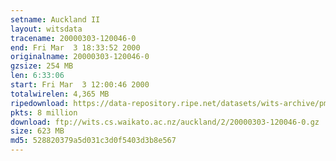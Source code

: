 ```yaml
---
setname: Auckland II
layout: witsdata
tracename: 20000303-120046-0
end: Fri Mar  3 18:33:52 2000
originalname: 20000303-120046-0
gzsize: 254 MB
len: 6:33:06
start: Fri Mar  3 12:00:46 2000
totalwirelen: 4,365 MB
ripedownload: https://data-repository.ripe.net/datasets/wits-archive/pma/long/auck/2//20000303-120046-0.gz
pkts: 8 million
download: ftp://wits.cs.waikato.ac.nz/auckland/2/20000303-120046-0.gz
size: 623 MB
md5: 528820379a5d031c3d0f5403d3b8e567
---
```

